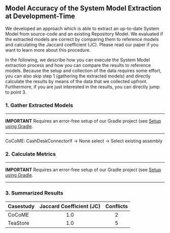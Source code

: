 ## Model Accuracy of the System Model Extraction at Development-Time
We developed an approach which is able to extract an up-to-date System Model from source-code and an existing Repository Model. We evaluated if the extracted models are correct by comparing them to reference models and calculating the Jaccard coefficient (JC). Please read our paper if you want to learn more about this procedure.

In the following, we describe how you can execute the System Model extraction process and how you can compare the results to reference models. Because the setup and collection of the data requires some effort, you can also skip step 1 (gathering the extracted models) and directly calculate the results by means of the data that we collected upfront. Furthermore, if you are just interested in the results, you can directly jump to point 3.

### 1. Gather Extracted Models
***
**IMPORTANT**
Requires an error-free setup of our Gradle project (see [Setup using Gradle](https://github.com/CIPM-tools/CIPM-Pipeline/wiki/Setup-using-Gradle).
***


CoCoME: CashDeskConnectorIf -> None select -> Select existing assembly

### 2. Calculate Metrics
***
**IMPORTANT**
Requires an error-free setup of our Gradle project (see [Setup using Gradle](https://github.com/CIPM-tools/CIPM-Pipeline/wiki/Setup-using-Gradle).
***

### 3. Summarized Results

| Casestudy | Jaccard Coefficient (JC)| Conflicts |
| --------- |:-----------------------:|:---------:|
| CoCoME    | 1.0                     |       2   |
| TeaStore  | 1.0                     |       5   |